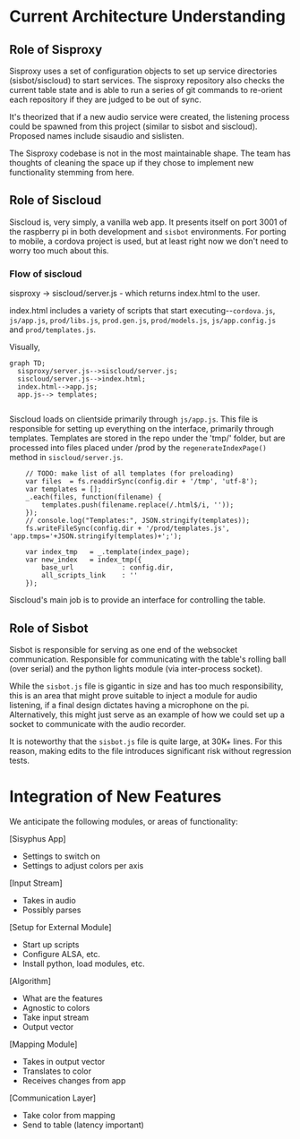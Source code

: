 # Current Architecture Understanding

## Role of Sisproxy
Sisproxy uses a set of configuration objects to set up service directories (sisbot/siscloud) to start services. The sisproxy repository also checks the current table state and is able to run a series of git commands to re-orient each repository if they are judged to be out of sync. 

It's theorized that if a new audio service were created, the listening process could be spawned from this project (similar to sisbot and siscloud). Proposed names include sisaudio and sislisten. 

The Sisproxy codebase is not in the most maintainable shape. The team has thoughts of cleaning the space up if they chose to implement new functionality stemming from here.


## Role of Siscloud

Siscloud is, very simply, a vanilla web app. It presents itself on port 3001 of the raspberry pi in both development and `sisbot` environments. For porting to mobile, a cordova project is used, but at least right now we don't need to worry too much about this.

### Flow of siscloud
sisproxy -> siscloud/server.js - which returns index.html to the user.

index.html includes a variety of scripts that start executing--`cordova.js`, `js/app.js`, `prod/libs.js`, `prod.gen.js`, `prod/models.js`, `js/app.config.js` and `prod/templates.js`.

Visually, 
```mermaid
graph TD;
  sisproxy/server.js-->siscloud/server.js;
  siscloud/server.js-->index.html;
  index.html-->app.js;
  app.js--> templates;
    
```
Siscloud loads on clientside primarily through `js/app.js`. This file is responsible for setting up everything on the interface, primarily through templates. Templates are stored in the repo under the 'tmp/' folder, but are processed into files placed under /prod by the `regenerateIndexPage()` method in `siscloud/server.js`.
````
	// TODO: make list of all templates (for preloading)
	var files  = fs.readdirSync(config.dir + '/tmp', 'utf-8');
	var templates = [];
	_.each(files, function(filename) {
		templates.push(filename.replace(/.html$/i, ''));
	});
	// console.log("Templates:", JSON.stringify(templates));
	fs.writeFileSync(config.dir + '/prod/templates.js', 'app.tmps='+JSON.stringify(templates)+';');

	var index_tmp	= _.template(index_page);
	var new_index   = index_tmp({
	    base_url			: config.dir,
	    all_scripts_link	: ''
	});
````



Siscloud's main job is to provide an interface for controlling the table. 


## Role of Sisbot
Sisbot is responsible for serving as one end of the websocket communication. Responsible for communicating with the table's rolling ball (over serial) and the python lights module (via inter-process socket).

While the `sisbot.js` file is gigantic in size and has too much responsibility, this is an area that might prove suitable to inject a module for audio listening, if a final design dictates having a microphone on the pi. Alternatively, this might just serve as an example of how we could set up a socket to communicate with the audio recorder.

It is noteworthy that the `sisbot.js` file is quite large, at 30K+ lines. For this reason, making edits to the file introduces significant risk without regression tests. 

# Integration of New Features
We anticipate the following modules, or areas of functionality:

[Sisyphus App]
* Settings to switch on
* Settings to adjust colors per axis

[Input Stream]

* Takes in audio
* Possibly parses

[Setup for External Module]

* Start up scripts
* Configure ALSA, etc.
* Install python, load modules, etc.

[Algorithm]

* What are the features
* Agnostic to colors
* Take input stream
* Output vector

[Mapping Module]

* Takes in output vector
* Translates to color
* Receives changes from app

[Communication Layer]

* Take color from mapping
* Send to table (latency important)